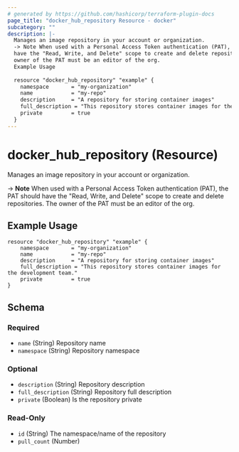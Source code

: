 ```yaml
---
# generated by https://github.com/hashicorp/terraform-plugin-docs
page_title: "docker_hub_repository Resource - docker"
subcategory: ""
description: |-
  Manages an image repository in your account or organization.
  -> Note When used with a Personal Access Token authentication (PAT), the PAT should
  have the "Read, Write, and Delete" scope to create and delete repositories. The
  owner of the PAT must be an editor of the org.
  Example Usage
  
  resource "docker_hub_repository" "example" {
  	namespace       = "my-organization"
  	name            = "my-repo"
  	description     = "A repository for storing container images"
  	full_description = "This repository stores container images for the development team."
  	private         = true
  }
---
```


# docker_hub_repository (Resource)

Manages an image repository in your account or organization.

-> **Note** When used with a Personal Access Token authentication (PAT), the PAT should
have the "Read, Write, and Delete" scope to create and delete repositories. The
owner of the PAT must be an editor of the org.

## Example Usage

```hcl
resource "docker_hub_repository" "example" {
	namespace       = "my-organization"
	name            = "my-repo"
	description     = "A repository for storing container images"
	full_description = "This repository stores container images for the development team."
	private         = true
}
```



<!-- schema generated by tfplugindocs -->
## Schema

### Required

- `name` (String) Repository name
- `namespace` (String) Repository namespace

### Optional

- `description` (String) Repository description
- `full_description` (String) Repository full description
- `private` (Boolean) Is the repository private

### Read-Only

- `id` (String) The namespace/name of the repository
- `pull_count` (Number)
